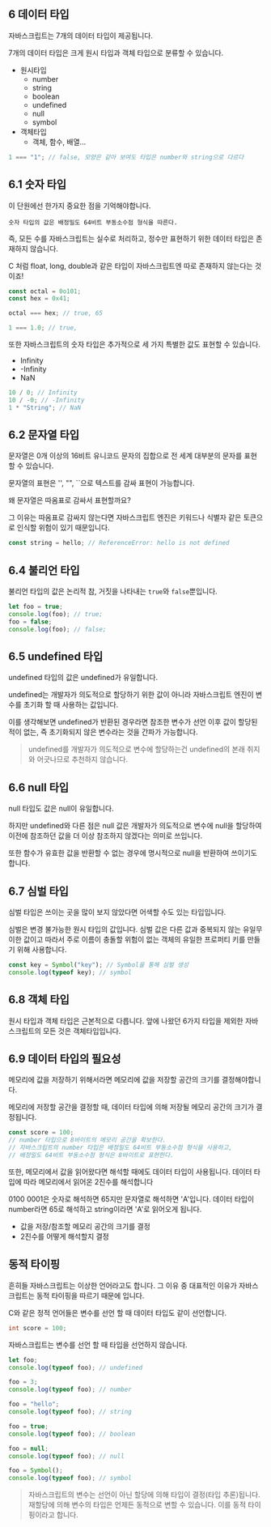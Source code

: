 ## 6 데이터 타입

자바스크립트는 7개의 데이터 타입이 제공됩니다.

7개의 데이터 타입은 크게 원시 타입과 객체 타입으로 분류할 수 있습니다.

- 원시타입
  - number
  - string
  - boolean
  - undefined
  - null
  - symbol
- 객체타입
  - 객체, 함수, 배열...

```javascript
1 === "1"; // false, 모양은 같아 보여도 타입은 number와 string으로 다르다
```

## 6.1 숫자 타입

이 단원에선 한가지 중요한 점을 기억해야합니다.

`숫자 타입의 값은 배정밀도 64비트 부동소수점 형식을 따른다.`

즉, 모든 수를 자바스크립트는 실수로 처리하고, 정수만 표현하기 위한 데이터 타입은 존재하지 않습니다.

C 처럼 float, long, double과 같은 타입이 자바스크립트엔 따로 존재하지 않는다는 것이죠!

```javascript
const octal = 0o101;
const hex = 0x41;

octal === hex; // true, 65

1 === 1.0; // true,
```

또한 자바스크립트의 숫자 타입은 추가적으로 세 가지 특별한 값도 표현할 수 있습니다.

- Infinity
- -Infinity
- NaN

```javascript
10 / 0; // Infinity
10 / -0; // -Infinity
1 * "String"; // NaN
```

## 6.2 문자열 타입

문자열은 0개 이상의 16비트 유니코드 문자의 집합으로 전 세계 대부분의 문자를 표현할 수 있습니다.

문자열의 표현은 '', "", ``으로 텍스트를 감싸 표현이 가능합니다.

왜 문자열은 따옴표로 감싸서 표현할까요?

그 이유는 따옴표로 감싸지 않는다면 자바스크립트 엔진은 키워드나 식별자 같은 토큰으로 인식할 위험이 있기 때문입니다.

```javascript
const string = hello; // ReferenceError: hello is not defined
```

## 6.4 불리언 타입

불리언 타입의 값은 논리적 참, 거짓을 나타내는 `true`와 `false`뿐입니다.

```javascript
let foo = true;
console.log(foo); // true;
foo = false;
console.log(foo); // false;
```

## 6.5 undefined 타입

undefined 타입의 값은 undefined가 유일합니다.

undefined는 개발자가 의도적으로 할당하기 위한 값이 아니라 자바스크립트 엔진이 변수를 초기화 할 때 사용하는 값입니다.

이를 생각해보면 undefined가 반환된 경우라면 참조한 변수가 선언 이후 값이 할당된 적이 없는, 즉 초기화되지 않은 변수라는 것을 간파가 가능합니다.

> undefined를 개발자가 의도적으로 변수에 할당하는건 undefined의 본래 취지와 어긋나므로 추천하지 않습니다.

## 6.6 null 타입

null 타입도 값은 null이 유일합니다.

하지만 undefined와 다른 점은 null 값은 개발자가 의도적으로 변수에 null을 할당하여 이전에 참조하던 값을 더 이상 참조하지 않겠다는 의미로 쓰입니다.

또한 함수가 유효한 값을 반환할 수 없는 경우에 명시적으로 null을 반환하여 쓰이기도 합니다.

## 6.7 심벌 타입

심벌 타입은 쓰이는 곳을 많이 보지 않았다면 어색할 수도 있는 타입입니다.

심벌은 변경 불가능한 원시 타입의 값입니다.
심벌 값은 다른 값과 중복되지 않는 유일무이한 값이고 따라서 주로 이름이 충돌할 위험이 없는 객체의 유일한 프로퍼티 키를 만들기 위해 사용합니다.

```javascript
const key = Symbol("key"); // Symbol을 통해 심벌 생성
console.log(typeof key); // symbol
```

## 6.8 객체 타입

원시 타입과 객체 타입은 근본적으로 다릅니다.
앞에 나왔던 6가지 타입을 제외한 자바스크립트의 모든 것은 객체타입입니다.

## 6.9 데이터 타입의 필요성

메모리에 값을 저장하기 위해서라면 메모리에 값을 저장할 공간의 크기를 결정해야합니다.

메모리에 저장할 공간을 결정할 때, 데이터 타입에 의해 저장될 메모리 공간의 크기가 결정됩니다.

```javascript
const score = 100;
// number 타입으로 8바이트의 메모리 공간을 확보한다.
// 자바스크립트의 number 타입은 배정밀도 64비트 부동소수점 형식을 사용하고,
// 배정밀도 64비트 부동소수점 형식은 8바이트로 표현한다.
```

또한, 메모리에서 값을 읽어왔다면 해석할 때에도 데이터 타입이 사용됩니다.
데이터 타입에 따라 메모리에서 읽어온 2진수를 해석합니다

0100 0001은 숫자로 해석하면 65지만 문자열로 해석하면 'A'입니다.
데이터 타입이 number라면 65로 해석하고 string이라면 'A'로 읽어오게 됩니다.

- 값을 저장/참조할 메모리 공간의 크기를 결정
- 2진수를 어떻게 해석할지 결정

## 동적 타이핑

흔히들 자바스크립트는 이상한 언어라고도 합니다.
그 이유 중 대표적인 이유가 자바스크립트는 동적 타이핑을 따르기 때문에 입니다.

C와 같은 정적 언어들은 변수를 선언 할 때 데이터 타입도 같이 선언합니다.

```c
int score = 100;
```

자바스크립트는 변수를 선언 할 때 타입을 선언하지 않습니다.

```javascript
let foo;
console.log(typeof foo); // undefined

foo = 3;
console.log(typeof foo); // number

foo = "hello";
console.log(typeof foo); // string

foo = true;
console.log(typeof foo); // boolean

foo = null;
console.log(typeof foo); // null

foo = Symbol();
console.log(typeof foo); // symbol
```

> 자바스크립트의 변수는 선언이 아닌 할당에 의해 타입이 결정(타입 추론)됩니다.
> 재할당에 의해 변수의 타입은 언제든 동적으로 변할 수 있습니다.
> 이를 동적 타이핑이라고 합니다.
